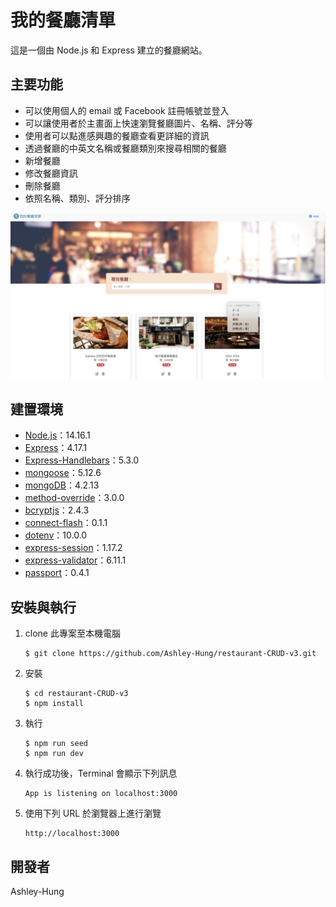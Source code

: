 # 我的餐廳清單

這是一個由 Node.js 和 Express 建立的餐廳網站。

## 主要功能

- 可以使用個人的 email 或 Facebook 註冊帳號並登入
- 可以讓使用者於主畫面上快速瀏覽餐廳圖片、名稱、評分等
- 使用者可以點進感興趣的餐廳查看更詳細的資訊
- 透過餐廳的中英文名稱或餐廳類別來搜尋相關的餐廳
- 新增餐廳
- 修改餐廳資訊
- 刪除餐廳
- 依照名稱、類別、評分排序

![demo image](https://github.com/Ashley-Hung/restaurant-CRUD/blob/master/demo.png)



## 建置環境

- [Node.js](https://nodejs.org/en/)：14.16.1
- [Express](https://www.npmjs.com/package/express)：4.17.1
- [Express-Handlebars](https://www.npmjs.com/package/express-handlebars)：5.3.0
- [mongoose](https://www.npmjs.com/package/mongoose)：5.12.6
- [mongoDB](https://www.mongodb.com/try/download/community)：4.2.13
- [method-override](https://www.npmjs.com/package/method-override)：3.0.0
- [bcryptjs](https://www.npmjs.com/package/bcryptjs)：2.4.3
- [connect-flash](https://www.npmjs.com/package/connect-flash)：0.1.1
- [dotenv](https://www.npmjs.com/package/dotenv)：10.0.0
- [express-session](https://www.npmjs.com/package/express-session)：1.17.2
- [express-validator](https://www.npmjs.com/package/express-validator)：6.11.1
- [passport](https://www.npmjs.com/package/passport)：0.4.1



## 安裝與執行

1. clone 此專案至本機電腦

   ```
   $ git clone https://github.com/Ashley-Hung/restaurant-CRUD-v3.git
   ```

2. 安裝

   ```
   $ cd restaurant-CRUD-v3
   $ npm install
   ```

3. 執行

   ```
   $ npm run seed
   $ npm run dev
   ```

4. 執行成功後，Terminal 會顯示下列訊息

   ```
   App is listening on localhost:3000
   ```

5. 使用下列 URL 於瀏覽器上進行瀏覽

   ```
   http://localhost:3000
   ```




## 開發者

Ashley-Hung



